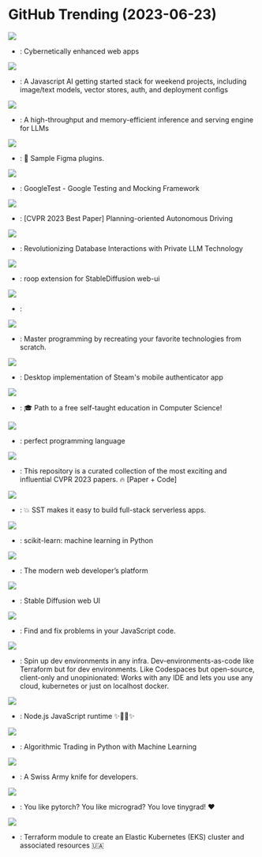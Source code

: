 # GitHub Trending (2023-06-23)

![](https://img.shields.io/badge/JavaScript-New%20332-green?style=flat-square&logo=appveyor)
- [](https://github.comundefined): Cybernetically enhanced web apps

![](https://img.shields.io/badge/TypeScript-New%20567-green?style=flat-square&logo=appveyor)
- [](https://github.comundefined): A Javascript AI getting started stack for weekend projects, including image/text models, vector stores, auth, and deployment configs

![](https://img.shields.io/badge/Python-New%20214-green?style=flat-square&logo=appveyor)
- [](https://github.comundefined): A high-throughput and memory-efficient inference and serving engine for LLMs

![](https://img.shields.io/badge/TypeScript-New%2034-green?style=flat-square&logo=appveyor)
- [](https://github.comundefined): 🔌 Sample Figma plugins.

![](https://img.shields.io/badge/C%2B%2B-New%2069-green?style=flat-square&logo=appveyor)
- [](https://github.comundefined): GoogleTest - Google Testing and Mocking Framework

![](https://img.shields.io/badge/Python-New%20111-green?style=flat-square&logo=appveyor)
- [](https://github.comundefined): [CVPR 2023 Best Paper] Planning-oriented Autonomous Driving

![](https://img.shields.io/badge/Python-New%2083-green?style=flat-square&logo=appveyor)
- [](https://github.comundefined): Revolutionizing Database Interactions with Private LLM Technology

![](https://img.shields.io/badge/Python-New%20107-green?style=flat-square&logo=appveyor)
- [](https://github.comundefined): roop extension for StableDiffusion web-ui

![](https://img.shields.io/badge/TypeScript-New%2041-green?style=flat-square&logo=appveyor)
- [](https://github.comundefined): 

![](https://img.shields.io/badge/none-New%20180-green?style=flat-square&logo=appveyor)
- [](https://github.comundefined): Master programming by recreating your favorite technologies from scratch.

![](https://img.shields.io/badge/C%23-New%2071-green?style=flat-square&logo=appveyor)
- [](https://github.comundefined): Desktop implementation of Steam's mobile authenticator app

![](https://img.shields.io/badge/none-New%20224-green?style=flat-square&logo=appveyor)
- [](https://github.comundefined): 🎓 Path to a free self-taught education in Computer Science!

![](https://img.shields.io/badge/none-New%20287-green?style=flat-square&logo=appveyor)
- [](https://github.comundefined): perfect programming language

![](https://img.shields.io/badge/Python-New%2021-green?style=flat-square&logo=appveyor)
- [](https://github.comundefined): This repository is a curated collection of the most exciting and influential CVPR 2023 papers. 🔥 [Paper + Code]

![](https://img.shields.io/badge/TypeScript-New%20234-green?style=flat-square&logo=appveyor)
- [](https://github.comundefined): 💥 SST makes it easy to build full-stack serverless apps.

![](https://img.shields.io/badge/Python-New%2029-green?style=flat-square&logo=appveyor)
- [](https://github.comundefined): scikit-learn: machine learning in Python

![](https://img.shields.io/badge/TypeScript-New%2034-green?style=flat-square&logo=appveyor)
- [](https://github.comundefined): The modern web developer’s platform

![](https://img.shields.io/badge/Python-New%20280-green?style=flat-square&logo=appveyor)
- [](https://github.comundefined): Stable Diffusion web UI

![](https://img.shields.io/badge/JavaScript-New%207-green?style=flat-square&logo=appveyor)
- [](https://github.comundefined): Find and fix problems in your JavaScript code.

![](https://img.shields.io/badge/Go-New%20132-green?style=flat-square&logo=appveyor)
- [](https://github.comundefined): Spin up dev environments in any infra. Dev-environments-as-code like Terraform but for dev environments. Like Codespaces but open-source, client-only and unopinionated: Works with any IDE and lets you use any cloud, kubernetes or just on localhost docker.

![](https://img.shields.io/badge/JavaScript-New%2023-green?style=flat-square&logo=appveyor)
- [](https://github.comundefined): Node.js JavaScript runtime ✨🐢🚀✨

![](https://img.shields.io/badge/Python-New%2010-green?style=flat-square&logo=appveyor)
- [](https://github.comundefined): Algorithmic Trading in Python with Machine Learning

![](https://img.shields.io/badge/C%23-New%2082-green?style=flat-square&logo=appveyor)
- [](https://github.comundefined): A Swiss Army knife for developers.

![](https://img.shields.io/badge/Python-New%20790-green?style=flat-square&logo=appveyor)
- [](https://github.comundefined): You like pytorch? You like micrograd? You love tinygrad! ❤️

![](https://img.shields.io/badge/HCL-New%2012-green?style=flat-square&logo=appveyor)
- [](https://github.comundefined): Terraform module to create an Elastic Kubernetes (EKS) cluster and associated resources 🇺🇦

